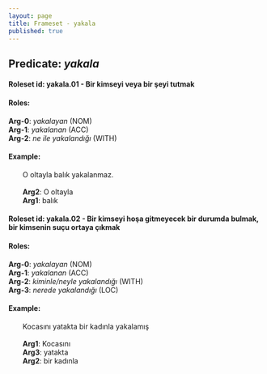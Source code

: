 ```yaml
---
layout: page
title: Frameset - yakala
published: true
---
```

<h2>Predicate: <i>yakala</i></h2>
<h4>Roleset id: yakala.01 - Bir kimseyi veya bir şeyi tutmak<br>
<h4>Roles:</h4>
<b>Arg-0</b>: <i>yakalayan</i>  (NOM) <br>
<b>Arg-1</b>: <i>yakalanan</i>  (ACC) <br>
<b>Arg-2</b>: <i>ne ile yakalandığı</i>  (WITH) <br>
<h4>Example:</h4>
&emsp;&emsp;O oltayla balık yakalanmaz.<br><br>
&emsp;&emsp;<b>Arg2</b>:  O oltayla<br>
&emsp;&emsp;<b>Arg1</b>:  balık<br>

<h4>Roleset id: yakala.02 - Bir kimseyi hoşa gitmeyecek bir durumda bulmak, bir kimsenin suçu ortaya çıkmak<br>
<h4>Roles:</h4>
<b>Arg-0</b>: <i>yakalayan</i>  (NOM) <br>
<b>Arg-1</b>: <i>yakalanan</i>  (ACC) <br>
<b>Arg-2</b>: <i>kiminle/neyle yakalandığı</i>  (WITH) <br>
<b>Arg-3</b>: <i>nerede yakalandığı</i>  (LOC) <br>
<h4>Example:</h4>
&emsp;&emsp;Kocasını yatakta bir kadınla yakalamış<br><br>
&emsp;&emsp;<b>Arg1</b>:  Kocasını<br>
&emsp;&emsp;<b>Arg3</b>:  yatakta<br>
&emsp;&emsp;<b>Arg2</b>:  bir kadınla<br>

